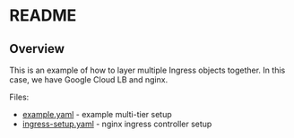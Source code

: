 # README

## Overview

This is an example of how to layer multiple Ingress objects together. In this
case, we have Google Cloud LB and nginx.

Files:

* [example.yaml](example.yaml) - example multi-tier setup
* [ingress-setup.yaml](ingress-setup.yaml) - nginx ingress controller setup


